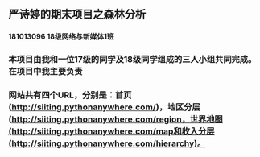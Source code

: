 ## 严诗婷的期末项目之森林分析
#### 181013096 18级网络与新媒体1班
### 本项目由我和一位17级的同学及18级同学组成的三人小组共同完成。在项目中我主要负责
### 网站共有四个URL，分别是：首页(http://siiting.pythonanywhere.com/)，地区分层(http://siiting.pythonanywhere.com/region，世界地图(http://siiting.pythonanywhere.com/map和收入分层(http://siiting.pythonanywhere.com/hierarchy)。
